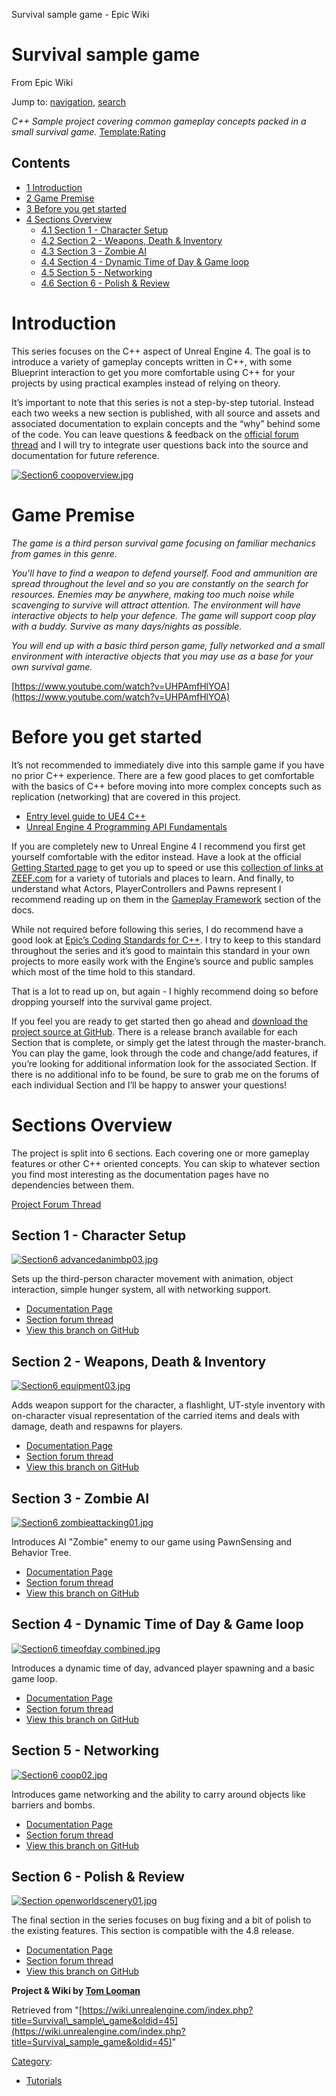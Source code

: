  Survival sample game - Epic Wiki             

 

Survival sample game
====================

From Epic Wiki

Jump to: [navigation](#mw-head), [search](#p-search)

_C++ Sample project covering common gameplay concepts packed in a small survival game._ [Template:Rating](/index.php?title=Template:Rating&action=edit&redlink=1 "Template:Rating (page does not exist)")

Contents
--------

*   [1 Introduction](#Introduction)
*   [2 Game Premise](#Game_Premise)
*   [3 Before you get started](#Before_you_get_started)
*   [4 Sections Overview](#Sections_Overview)
    *   [4.1 Section 1 - Character Setup](#Section_1_-_Character_Setup)
    *   [4.2 Section 2 - Weapons, Death & Inventory](#Section_2_-_Weapons.2C_Death_.26_Inventory)
    *   [4.3 Section 3 - Zombie AI](#Section_3_-_Zombie_AI)
    *   [4.4 Section 4 - Dynamic Time of Day & Game loop](#Section_4_-_Dynamic_Time_of_Day_.26_Game_loop)
    *   [4.5 Section 5 - Networking](#Section_5_-_Networking)
    *   [4.6 Section 6 - Polish & Review](#Section_6_-_Polish_.26_Review)

Introduction
============

This series focuses on the C++ aspect of Unreal Engine 4. The goal is to introduce a variety of gameplay concepts written in C++, with some Blueprint interaction to get you more comfortable using C++ for your projects by using practical examples instead of relying on theory.

It’s important to note that this series is not a step-by-step tutorial. Instead each two weeks a new section is published, with all source and assets and associated documentation to explain concepts and the “why” behind some of the code. You can leave questions & feedback on the [official forum thread](https://forums.unrealengine.com/showthread.php?63678-Upcoming-C-Gameplay-Example-Series-Making-a-Survival-Game) and I will try to integrate user questions back into the source and documentation for future reference.

[![Section6 coopoverview.jpg](https://d26ilriwvtzlb.cloudfront.net/c/c8/Section6_coopoverview.jpg)](/index.php?title=File:Section6_coopoverview.jpg)

Game Premise
============

_The game is a third person survival game focusing on familiar mechanics from games in this genre._

_You'll have to find a weapon to defend yourself. Food and ammunition are spread throughout the level and so you are constantly on the search for resources. Enemies may be anywhere, making too much noise while scavenging to survive will attract attention. The environment will have interactive objects to help your defence. The game will support coop play with a buddy. Survive as many days/nights as possible._

_You will end up with a basic third person game, fully networked and a small environment with interactive objects that you may use as a base for your own survival game._

<youtube>[https://www.youtube.com/watch?v=UHPAmfHlYOA](https://www.youtube.com/watch?v=UHPAmfHlYOA)</youtube>

Before you get started
======================

It’s not recommended to immediately dive into this sample game if you have no prior C++ experience. There are a few good places to get comfortable with the basics of C++ before moving into more complex concepts such as replication (networking) that are covered in this project.

*   [Entry level guide to UE4 C++](https://wiki.unrealengine.com/Entry_Level_Guide_to_UE4_C%2B%2B)
*   [Unreal Engine 4 Programming API Fundamentals](http://www.gamasutra.com/blogs/DanielAdamitskiy/20150112/233926/Unreal_Engine_4_Programming_API_Fundamentals.php)

If you are completely new to Unreal Engine 4 I recommend you first get yourself comfortable with the editor instead. Have a look at the official [Getting Started page](https://docs.unrealengine.com/latest/INT/GettingStarted/index.html) to get you up to speed or use this [collection of links at ZEEF.com](http://www.tomlooman.com/unreal-engine-4-resource-collection/) for a variety of tutorials and places to learn. And finally, to understand what Actors, PlayerControllers and Pawns represent I recommend reading up on them in the [Gameplay Framework](https://docs.unrealengine.com/latest/INT/Gameplay/Framework/index.html) section of the docs.

While not required before following this series, I do recommend have a good look at [Epic’s Coding Standards for C++](https://docs.unrealengine.com/latest/INT/Programming/Development/CodingStandard/index.html). I try to keep to this standard throughout the series and it’s good to maintain this standard in your own projects to more easily work with the Engine’s source and public samples which most of the time hold to this standard.

That is a lot to read up on, but again - I highly recommend doing so before dropping yourself into the survival game project.

If you feel you are ready to get started then go ahead and [download the project source at GitHub](https://github.com/tomlooman/EpicSurvivalGameSeries). There is a release branch available for each Section that is complete, or simply get the latest through the master-branch. You can play the game, look through the code and change/add features, if you’re looking for additional information look for the associated Section. If there is no additional info to be found, be sure to grab me on the forums of each individual Section and I’ll be happy to answer your questions!

Sections Overview
=================

The project is split into 6 sections. Each covering one or more gameplay features or other C++ oriented concepts. You can skip to whatever section you find most interesting as the documentation pages have no dependencies between them.

[Project Forum Thread](https://forums.unrealengine.com/showthread.php?63678-Upcoming-C-Gameplay-Example-Series-Making-a-Survival-Game)

Section 1 - Character Setup
---------------------------

[![Section6 advancedanimbp03.jpg](https://d26ilriwvtzlb.cloudfront.net/5/54/Section6_advancedanimbp03.jpg)](/index.php?title=File:Section6_advancedanimbp03.jpg)

Sets up the third-person character movement with animation, object interaction, simple hunger system, all with networking support.

*   [Documentation Page](/index.php?title=Survival_Sample_Game:_Section_1 "Survival Sample Game: Section 1")
*   [Section forum thread](https://forums.unrealengine.com/showthread.php?64833-Announcing-Section-1-for-Survival-Game)
*   [View this branch on GitHub](https://github.com/tomlooman/EpicSurvivalGameSeries/tree/Section-1)

Section 2 - Weapons, Death & Inventory
--------------------------------------

[![Section6 equipment03.jpg](https://d26ilriwvtzlb.cloudfront.net/2/28/Section6_equipment03.jpg)](/index.php?title=File:Section6_equipment03.jpg)

Adds weapon support for the character, a flashlight, UT-style inventory with on-character visual representation of the carried items and deals with damage, death and respawns for players.

*   [Documentation Page](/index.php?title=Survival_Sample_Game:_Section_2 "Survival Sample Game: Section 2")
*   [Section forum thread](https://forums.unrealengine.com/showthread.php?66263-Announcing-Section-2-for-Survival-Game)
*   [View this branch on GitHub](https://github.com/tomlooman/EpicSurvivalGameSeries/tree/Section-2)

Section 3 - Zombie AI
---------------------

[![Section6 zombieattacking01.jpg](https://d26ilriwvtzlb.cloudfront.net/7/7d/Section6_zombieattacking01.jpg)](/index.php?title=File:Section6_zombieattacking01.jpg)

Introduces AI "Zombie" enemy to our game using PawnSensing and Behavior Tree.

*   [Documentation Page](/index.php?title=Survival_Sample_Game:_Section_3 "Survival Sample Game: Section 3")
*   [Section forum thread](https://forums.unrealengine.com/showthread.php?67859-Announcing-Section-3-for-Survival-Game)
*   [View this branch on GitHub](https://github.com/tomlooman/EpicSurvivalGameSeries/tree/Section-3)

Section 4 - Dynamic Time of Day & Game loop
-------------------------------------------

[![Section6 timeofday combined.jpg](https://d26ilriwvtzlb.cloudfront.net/6/66/Section6_timeofday_combined.jpg)](/index.php?title=File:Section6_timeofday_combined.jpg)

Introduces a dynamic time of day, advanced player spawning and a basic game loop.

*   [Documentation Page](/index.php?title=Survival_Sample_Game:_Section_4 "Survival Sample Game: Section 4")
*   [Section forum thread](https://forums.unrealengine.com/showthread.php?69308-Announcing-Section-4-for-Survival-Game-Setting-up-the-survival-game-loop)
*   [View this branch on GitHub](https://github.com/tomlooman/EpicSurvivalGameSeries/tree/Section-4)

Section 5 - Networking
----------------------

[![Section6 coop02.jpg](https://d26ilriwvtzlb.cloudfront.net/e/e8/Section6_coop02.jpg)](/index.php?title=File:Section6_coop02.jpg)

Introduces game networking and the ability to carry around objects like barriers and bombs.

*   [Documentation Page](/index.php?title=Survival_Sample_Game:_Section_5 "Survival Sample Game: Section 5")
*   [Section forum thread](https://forums.unrealengine.com/showthread.php?71057-Announcing-Section-5-of-Survival-Game-Networking-your-game)
*   [View this branch on GitHub](https://github.com/tomlooman/EpicSurvivalGameSeries/tree/Section-5)

Section 6 - Polish & Review
---------------------------

[![Section openworldscenery01.jpg](https://d26ilriwvtzlb.cloudfront.net/6/6c/Section_openworldscenery01.jpg)](/index.php?title=File:Section_openworldscenery01.jpg)

The final section in the series focuses on bug fixing and a bit of polish to the existing features. This section is compatible with the 4.8 release.

*   [Documentation Page](/index.php?title=Survival_Sample_Game:_Section_6 "Survival Sample Game: Section 6")
*   [Section forum thread](https://forums.unrealengine.com/showthread.php?72313-Announcing-Section-6-of-Survival-Game-Adding-some-polish)
*   [View this branch on GitHub](https://github.com/tomlooman/EpicSurvivalGameSeries/tree/Section-6)

**Project & Wiki by [Tom Looman](http://www.tomlooman.com/)**

Retrieved from "[https://wiki.unrealengine.com/index.php?title=Survival\_sample\_game&oldid=45](https://wiki.unrealengine.com/index.php?title=Survival_sample_game&oldid=45)"

[Category](/index.php?title=Special:Categories "Special:Categories"):

*   [Tutorials](/index.php?title=Category:Tutorials&action=edit&redlink=1 "Category:Tutorials (page does not exist)")